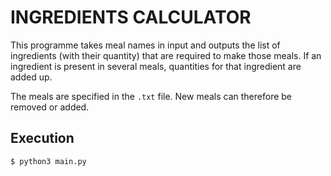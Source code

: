 # INGREDIENTS CALCULATOR

This programme takes meal names in input and outputs the list of ingredients (with their quantity) that are required to make those meals. If an ingredient is present in several meals, quantities for that ingredient are added up.  
  
The meals are specified in the `.txt` file. New meals can therefore be removed or added.  

## Execution

```
$ python3 main.py
```